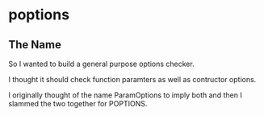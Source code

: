 # poptions

## The Name

So I wanted to build a general purpose options checker.

I thought it should check function paramters as well as contructor options.

I originally thought of the name ParamOptions to imply both and then I slammed the two together for POPTIONS.
